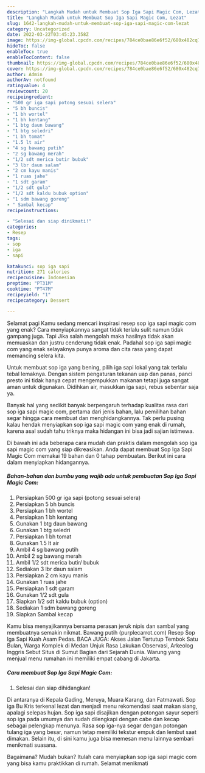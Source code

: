 ```yaml
---
description: "Langkah Mudah untuk Membuat Sop Iga Sapi Magic Com, Lezat"
title: "Langkah Mudah untuk Membuat Sop Iga Sapi Magic Com, Lezat"
slug: 1642-langkah-mudah-untuk-membuat-sop-iga-sapi-magic-com-lezat
category: Uncategorized
date: 2022-03-22T03:45:23.358Z
image: https://img-global.cpcdn.com/recipes/784ce0bae86e6f52/680x482cq70/sop-iga-sapi-magic-com-foto-resep-utama.jpg
hideToc: false
enableToc: true
enableTocContent: false
thumbnail: https://img-global.cpcdn.com/recipes/784ce0bae86e6f52/680x482cq70/sop-iga-sapi-magic-com-foto-resep-utama.jpg
cover: https://img-global.cpcdn.com/recipes/784ce0bae86e6f52/680x482cq70/sop-iga-sapi-magic-com-foto-resep-utama.jpg
author: Admin
authorAv: notfound
ratingvalue: 4
reviewcount: 20
recipeingredient:
- "500 gr iga sapi potong sesuai selera"
- "5 bh buncis"
- "1 bh wortel"
- "1 bh kentang"
- "1 btg daun bawang"
- "1 btg seledri"
- "1 bh tomat"
- "1.5 lt air"
- "4 sg bawang putih"
- "2 sg bawang merah"
- "1/2 sdt merica butir bubuk"
- "3 lbr daun salam"
- "2 cm kayu manis"
- "1 ruas jahe"
- "1 sdt garam"
- "1/2 sdt gula"
- "1/2 sdt kaldu bubuk option"
- "1 sdm bawang goreng"
- " Sambal kecap"
recipeinstructions:

- "Selesai dan siap dinikmati!"
categories:
- Resep
tags:
- sop
- iga
- sapi

katakunci: sop iga sapi 
nutrition: 271 calories
recipecuisine: Indonesian
preptime: "PT31M"
cooktime: "PT47M"
recipeyield: "1"
recipecategory: Dessert

---
```



Selamat pagi Kamu sedang mencari inspirasi resep sop iga sapi magic com yang enak? Cara menyiapkannya sangat tidak terlalu sulit namun tidak gampang juga. Tapi Jika salah mengolah maka hasilnya tidak akan memuaskan dan justru cenderung tidak enak. Padahal sop iga sapi magic com yang enak selayaknya punya aroma dan cita rasa yang dapat memancing selera kita.


Untuk membuat sop iga yang bening, pilih iga sapi lokal yang tak terlalu tebal lemaknya. Dengan sistem pengaturan tekanan uap dan panas, panci presto ini tidak hanya cepat mengempukkan makanan tetapi juga sangat aman untuk digunakan. Didihkan air, masukkan iga sapi, rebus sebentar saja ya.

Banyak hal yang sedikit banyak berpengaruh terhadap kualitas rasa dari sop iga sapi magic com, pertama dari jenis bahan, lalu pemilihan bahan segar hingga cara membuat dan menghidangkannya. Tak perlu pusing kalau hendak menyiapkan sop iga sapi magic com yang enak di rumah, karena asal sudah tahu triknya maka hidangan ini bisa jadi sajian istimewa.


Di bawah ini ada beberapa cara mudah dan praktis dalam mengolah sop iga sapi magic com yang siap dikreasikan. Anda dapat membuat Sop Iga Sapi Magic Com memakai 19 bahan dan 0 tahap pembuatan. Berikut ini cara dalam menyiapkan hidangannya.

<!--inarticleads1-->

##### Bahan-bahan dan bumbu yang wajib ada untuk pembuatan Sop Iga Sapi Magic Com:

1. Persiapkan 500 gr iga sapi (potong sesuai selera)
1. Persiapkan 5 bh buncis
1. Persiapkan 1 bh wortel
1. Persiapkan 1 bh kentang
1. Gunakan 1 btg daun bawang
1. Gunakan 1 btg seledri
1. Persiapkan 1 bh tomat
1. Gunakan 1.5 lt air
1. Ambil 4 sg bawang putih
1. Ambil 2 sg bawang merah
1. Ambil 1/2 sdt merica butir/ bubuk
1. Sediakan 3 lbr daun salam
1. Persiapkan 2 cm kayu manis
1. Gunakan 1 ruas jahe
1. Persiapkan 1 sdt garam
1. Gunakan 1/2 sdt gula
1. Siapkan 1/2 sdt kaldu bubuk (option)
1. Sediakan 1 sdm bawang goreng
1. Siapkan  Sambal kecap


Kamu bisa menyajikannya bersama perasan jeruk nipis dan sambal yang membuatnya semakin nikmat. Bawang putih (purplecarrot.com) Resep Sop Iga Sapi Kuah Asam Pedas. BACA JUGA: Akses Jalan Tertutup Tembok Satu Bulan, Warga Komplek di Medan Unjuk Rasa Lakukan Observasi, Arkeolog Inggris Sebut Situs di Sumut Bagian dari Sejarah Dunia. Warung yang menjual menu rumahan ini memiliki empat cabang di Jakarta. 

<!--inarticleads2-->

##### Cara membuat Sop Iga Sapi Magic Com:


1. Selesai dan siap dihidangkan!

Di antaranya di Kepala Gading, Meruya, Muara Karang, dan Fatmawati. Sop iga Bu Kris terkenal lezat dan menjadi menu rekomendasi saat makan siang, apalagi selepas hujan. Sop iga sapi disajikan dengan potongan sayur seperti sop iga pada umumya dan sudah dilengkapi dengan cabe dan kecap sebagai pelengkap menunya. Rasa sop iga-nya segar dengan potongan tulang iga yang besar, namun tetap memiliki tekstur empuk dan lembut saat dimakan. Selain itu, di sini kamu juga bisa memesan menu lainnya sembari menikmati suasana. 

Bagaimana? Mudah bukan? Itulah cara menyiapkan sop iga sapi magic com yang bisa kamu praktikkan di rumah. Selamat menikmati
